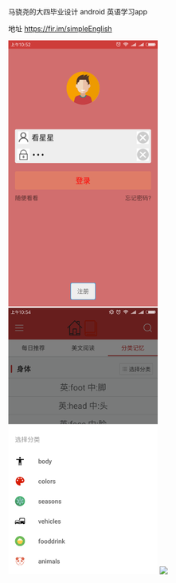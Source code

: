 马骁尧的大四毕业设计 android 英语学习app

地址 https://fir.im/simpleEnglish


  <img width="300px" src="https://github.com/xinghuoliaoyuan45/SimpleEnglishStudyApp/blob/master/picture/1.png">
    <img width="300px" src="https://github.com/xinghuoliaoyuan45/SimpleEnglishStudyApp/blob/master/picture/2.png">
      <img width="300px" src="https://github.com/xinghuoliaoyuan45/SimpleEnglishStudyApp/blob/master/picture/3.png>
        <img width="300px" src="https://github.com/xinghuoliaoyuan45/SimpleEnglishStudyApp/blob/master/picture/4.png">
<!--         
        
        

![](https://github.com/xinghuoliaoyuan45/SimpleEnglishStudyApp/blob/master/picture/1.png)


![](https://github.com/xinghuoliaoyuan45/SimpleEnglishStudyApp/blob/master/picture/2.png)


![](https://github.com/xinghuoliaoyuan45/SimpleEnglishStudyApp/blob/master/picture/3.png)


![](https://github.com/xinghuoliaoyuan45/SimpleEnglishStudyApp/blob/master/picture/4.png) -->
